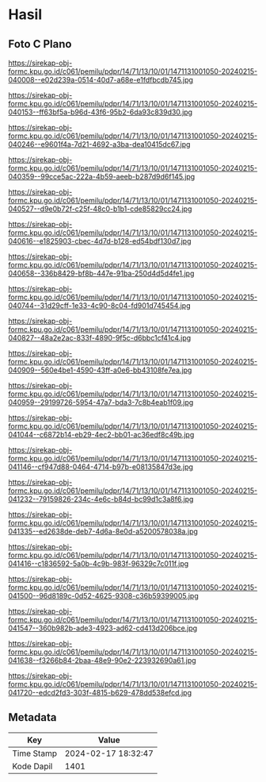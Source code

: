 # Hasil

## Foto C Plano

https://sirekap-obj-formc.kpu.go.id/c061/pemilu/pdpr/14/71/13/10/01/1471131001050-20240215-040008--e02d239a-0514-40d7-a68e-e1fdfbcdb745.jpg

https://sirekap-obj-formc.kpu.go.id/c061/pemilu/pdpr/14/71/13/10/01/1471131001050-20240215-040153--ff63bf5a-b96d-43f6-95b2-6da93c839d30.jpg

https://sirekap-obj-formc.kpu.go.id/c061/pemilu/pdpr/14/71/13/10/01/1471131001050-20240215-040246--e9601f4a-7d21-4692-a3ba-dea10415dc67.jpg

https://sirekap-obj-formc.kpu.go.id/c061/pemilu/pdpr/14/71/13/10/01/1471131001050-20240215-040359--99cce5ac-222a-4b59-aeeb-b287d9d6f145.jpg

https://sirekap-obj-formc.kpu.go.id/c061/pemilu/pdpr/14/71/13/10/01/1471131001050-20240215-040527--d9e0b72f-c25f-48c0-b1b1-cde85829cc24.jpg

https://sirekap-obj-formc.kpu.go.id/c061/pemilu/pdpr/14/71/13/10/01/1471131001050-20240215-040616--e1825903-cbec-4d7d-b128-ed54bdf130d7.jpg

https://sirekap-obj-formc.kpu.go.id/c061/pemilu/pdpr/14/71/13/10/01/1471131001050-20240215-040658--336b8429-bf8b-447e-91ba-250d4d5d4fe1.jpg

https://sirekap-obj-formc.kpu.go.id/c061/pemilu/pdpr/14/71/13/10/01/1471131001050-20240215-040744--31d29cff-1e33-4c90-8c04-fd901d745454.jpg

https://sirekap-obj-formc.kpu.go.id/c061/pemilu/pdpr/14/71/13/10/01/1471131001050-20240215-040827--48a2e2ac-833f-4890-9f5c-d6bbc1cf41c4.jpg

https://sirekap-obj-formc.kpu.go.id/c061/pemilu/pdpr/14/71/13/10/01/1471131001050-20240215-040909--560e4be1-4590-43ff-a0e6-bb43108fe7ea.jpg

https://sirekap-obj-formc.kpu.go.id/c061/pemilu/pdpr/14/71/13/10/01/1471131001050-20240215-040959--29199726-5954-47a7-bda3-7c8b4eab1f09.jpg

https://sirekap-obj-formc.kpu.go.id/c061/pemilu/pdpr/14/71/13/10/01/1471131001050-20240215-041044--c6872b14-eb29-4ec2-bb01-ac36edf8c49b.jpg

https://sirekap-obj-formc.kpu.go.id/c061/pemilu/pdpr/14/71/13/10/01/1471131001050-20240215-041146--cf947d88-0464-4714-b97b-e08135847d3e.jpg

https://sirekap-obj-formc.kpu.go.id/c061/pemilu/pdpr/14/71/13/10/01/1471131001050-20240215-041232--79159826-234c-4e6c-b84d-bc99d1c3a8f6.jpg

https://sirekap-obj-formc.kpu.go.id/c061/pemilu/pdpr/14/71/13/10/01/1471131001050-20240215-041335--ed2638de-deb7-4d6a-8e0d-a5200578038a.jpg

https://sirekap-obj-formc.kpu.go.id/c061/pemilu/pdpr/14/71/13/10/01/1471131001050-20240215-041416--c1836592-5a0b-4c9b-983f-96329c7c011f.jpg

https://sirekap-obj-formc.kpu.go.id/c061/pemilu/pdpr/14/71/13/10/01/1471131001050-20240215-041500--96d8189c-0d52-4625-9308-c36b59399005.jpg

https://sirekap-obj-formc.kpu.go.id/c061/pemilu/pdpr/14/71/13/10/01/1471131001050-20240215-041547--360b982b-ade3-4923-ad62-cd413d206bce.jpg

https://sirekap-obj-formc.kpu.go.id/c061/pemilu/pdpr/14/71/13/10/01/1471131001050-20240215-041638--f3266b84-2baa-48e9-90e2-223932690a61.jpg

https://sirekap-obj-formc.kpu.go.id/c061/pemilu/pdpr/14/71/13/10/01/1471131001050-20240215-041720--edcd2fd3-303f-4815-b629-478dd538efcd.jpg


## Metadata

| Key        | Value               |
| ---------- | ------------------- |
| Time Stamp | 2024-02-17 18:32:47 |
| Kode Dapil | 1401                |



